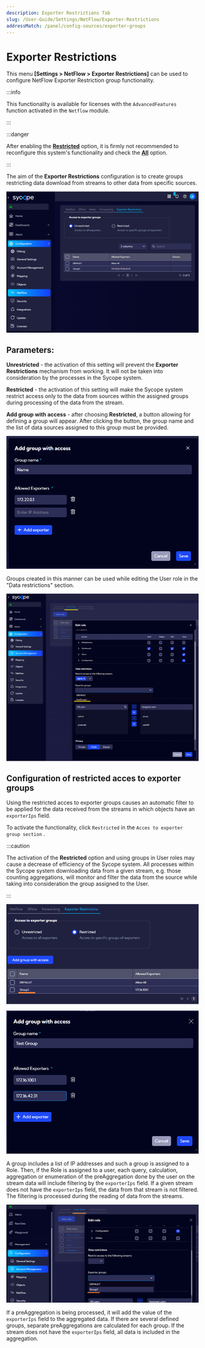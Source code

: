 ```yaml
---
description: Exporter Restrictions Tab
slug: /User-Guide/Settings/NetFlow/Exporter-Restrictions
addressMatch: /panel/config-sources/exporter-groups
---
```

# Exporter Restrictions

This menu **[Settings > NetFlow > Exporter Restrictions]** can be used to configure NetFlow Exporter Restriction group functionality.

:::info

This functionality is available for licenses with the `AdvancedFeatures` function activated in the `Netflow` module.

:::

:::danger

After enabling the <u>**Restricted**</u> option, it is firmly not recommended to reconfigure this system's functionality and check the <u>**All**</u> option.

:::

The aim of the **Exporter Restrictions** configuration is to create groups restricting data download from streams to other data from specific sources.

![exporter-restrictions-main](assets/exporter-restrictions-main.png)

## Parameters:

**Unrestricted** - the activation of this setting will prevent the **Exporter Restrictions** mechanism from working. It will not be taken into consideration by the processes in the Sycope system.

**Restricted** - the activation of this setting will make the Sycope system restrict access only to the data from sources within the assigned groups during processing of the data from the stream.

**Add group with access** - after choosing **Restricted**, a button allowing for defining a group will appear. After clicking the button, the group name and the list of data sources assigned to this group must be provided.

![exporter-restrictions-addgroup](assets/exporter-restrictions-addgroup.png)

Groups created in this manner can be used while editing the User role in the "Data restrictions" section.

![exporter-restrictions-user-group](assets/exporter-restrictions-user-group.png)

## Configuration of restricted acces to exporter groups

Using the restricted acces to exporter groups causes an automatic filter to be applied for the data received from the streams in which objects have an `exporterIps` field. 

To activate the functionality, click `Restricted` in the `Acces to exporter group section` .

:::caution

The activation of the **Restricted** option and using groups in User roles may cause a decrease of efficiency of the Sycope system. All processes within the Sycope system downloading data from a given stream, e.g. those counting aggregations, will monitor and filter the data from the source while taking into consideration the group assigned to the User.

:::

![menu master](assets/rbac-group-def.png)

![menu master](assets/rbac-add-group.png)

A group includes a list of IP addresses and such a group is assigned to a Role. Then, if the Role is assigned to a user, each query, calculation, aggregation or enumeration of the preAggregation done by the user on the stream data will include filtering by the `exporterIps` field. 
If a given stream does not have the `exporterIps` field, the data from that stream is not filtered. The filtering is processed during the reading of data from the streams.

![rbac-group-add-to-role](assets/rbac-group-add-to-role.png)

If a preAggregation is being processed, it will add the value of the `exporterIps` field to the aggregated data.
If there are several defined groups, separate preAggregations are calculated for each group.
If the stream does not have the `exporterIps` field, all data is included in the aggregation.



